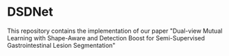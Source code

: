 # DSDNet
This repository contains the implementation of our paper "Dual-view Mutual Learning with Shape-Aware and Detection Boost for Semi-Supervised Gastrointestinal Lesion Segmentation"
